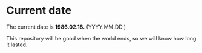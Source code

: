 # Current date

The current date is **1986.02.18.** (YYYY.MM.DD.)

This repository will be good when the world ends, so we will know how long it lasted.